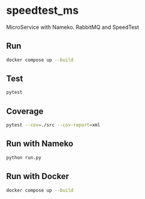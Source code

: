 # speedtest_ms
MicroService with Nameko. RabbitMQ and SpeedTest

## Run

```bash
docker compose up --build
```

## Test

```bash
pytest
```

## Coverage

```bash
pytest --cov=./src --cov-report=xml
```

## Run with Nameko

```bash
python run.py
```

## Run with Docker

```bash
docker compose up --build
```


